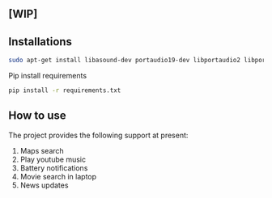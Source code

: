 ## [WIP]

## Installations

```bash 
sudo apt-get install libasound-dev portaudio19-dev libportaudio2 libportaudiocpp0 mpg321 acpi
```

Pip install requirements
```bash
pip install -r requirements.txt
```

## How to use

The project provides the following support at present:
1. Maps search
2. Play youtube music
3. Battery notifications
4. Movie search in laptop
5. News updates
